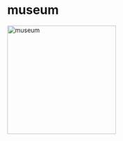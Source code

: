 # museum

<img width="250" alt="museum" src="https://user-images.githubusercontent.com/39606947/144691695-bad33d00-768f-4918-8b19-083357e162b8.png">
